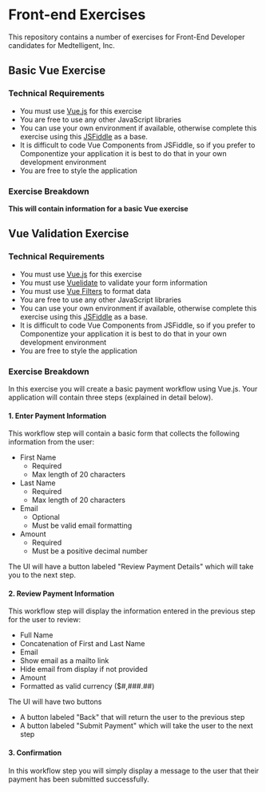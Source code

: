 # Front-end Exercises
This repository contains a number of exercises for Front-End Developer candidates for Medtelligent, Inc.

## Basic Vue Exercise

### Technical Requirements
* You must use [Vue.js](https://vuejs.org/) for this exercise
* You are free to use any other JavaScript libraries
* You can use your own environment if available, otherwise complete this exercise using this [JSFiddle](https://jsfiddle.net/medtelligent_engineering/w7qbg8fy/6/) as a base.
 * It is difficult to code Vue Components from JSFiddle, so if you prefer to Componentize your application it is best to do that in your own development environment
* You are free to style the application

### Exercise Breakdown
**This will contain information for a basic Vue exercise**

## Vue Validation Exercise

### Technical Requirements
* You must use [Vue.js](https://vuejs.org/) for this exercise
* You must use [Vuelidate](https://vuelidate.js.org/) to validate your form information
* You must use [Vue Filters](https://vuejs.org/v2/guide/filters.html) to format data
* You are free to use any other JavaScript libraries
* You can use your own environment if available, otherwise complete this exercise using this [JSFiddle](https://jsfiddle.net/medtelligent_engineering/snb28arq/19/) as a base.
 * It is difficult to code Vue Components from JSFiddle, so if you prefer to Componentize your application it is best to do that in your own development environment
* You are free to style the application

### Exercise Breakdown
In this exercise you will create a basic payment workflow using Vue.js. Your application will contain three steps (explained in detail below).

#### 1. Enter Payment Information
This workflow step will contain a basic form that collects the following information from the user:

* First Name
  * Required
  * Max length of 20 characters
* Last Name
  * Required
  * Max length of 20 characters
* Email
  * Optional
  * Must be valid email formatting
* Amount
  * Required
  * Must be a positive decimal number

The UI will have a button labeled "Review Payment Details" which will take you to the next step.

#### 2. Review Payment Information
This workflow step will display the information entered in the previous step for the user to review:
* Full Name
 * Concatenation of First and Last Name
* Email
 * Show email as a mailto link
 * Hide email from display if not provided
* Amount
 * Formatted as valid currency ($#,###.##)

The UI will have two buttons
* A button labeled "Back" that will return the user to the previous step
* A button labeled "Submit Payment" which will take the user to the next step

#### 3. Confirmation
In this workflow step you will simply display a message to the user that their payment has been submitted successfully.

